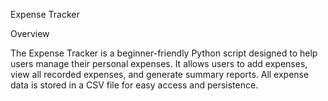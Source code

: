 Expense Tracker

Overview

The Expense Tracker is a beginner-friendly Python script designed to help users manage their personal expenses. It allows users to add expenses, view all recorded expenses, and generate summary reports. All expense data is stored in a CSV file for easy access and persistence.
